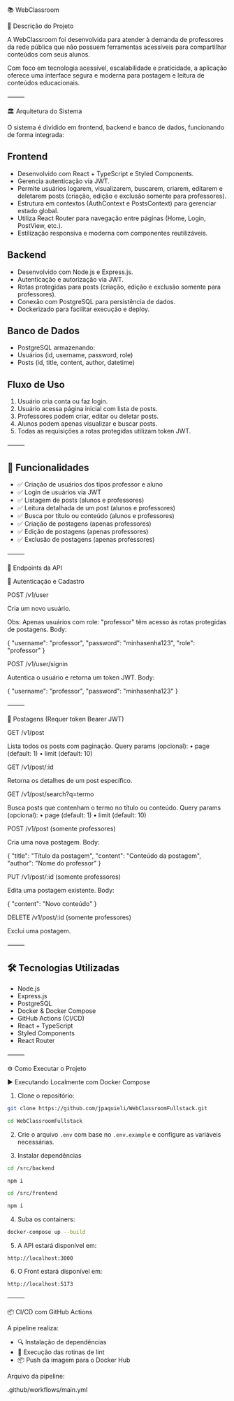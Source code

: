 📚 WebClassroom

📝 Descrição do Projeto

A WebClassroom foi desenvolvida para atender à demanda de professores da rede pública que não possuem ferramentas acessíveis para compartilhar conteúdos com seus alunos.

Com foco em tecnologia acessível, escalabilidade e praticidade, a aplicação oferece uma interface segura e moderna para postagem e leitura de conteúdos educacionais.

⸻

🏛️ Arquitetura do Sistema

O sistema é dividido em frontend, backend e banco de dados, funcionando de forma integrada:

## Frontend
- Desenvolvido com React + TypeScript e Styled Components.
- Gerencia autenticação via JWT.
- Permite usuários logarem, visualizarem, buscarem, criarem, editarem e deletarem posts (criação, edição e exclusão somente para professores).
- Estrutura em contextos (AuthContext e PostsContext) para gerenciar estado global.
- Utiliza React Router para navegação entre páginas (Home, Login, PostView, etc.).
- Estilização responsiva e moderna com componentes reutilizáveis.

## Backend
- Desenvolvido com Node.js e Express.js.
- Autenticação e autorização via JWT.
- Rotas protegidas para posts (criação, edição e exclusão somente para professores).
- Conexão com PostgreSQL para persistência de dados.
- Dockerizado para facilitar execução e deploy.

## Banco de Dados
- PostgreSQL armazenando:
- Usuários (id, username, password, role)
- Posts (id, title, content, author, datetime)

## Fluxo de Uso
1. Usuário cria conta ou faz login.
2. Usuário acessa página inicial com lista de posts.
3. Professores podem criar, editar ou deletar posts.
4. Alunos podem apenas visualizar e buscar posts.
5. Todas as requisições a rotas protegidas utilizam token JWT.

⸻

## 🚀 Funcionalidades
- ✅ Criação de usuários dos tipos professor e aluno
- ✅ Login de usuários via JWT
- ✅ Listagem de posts (alunos e professores)
- ✅ Leitura detalhada de um post (alunos e professores)
- ✅ Busca por título ou conteúdo (alunos e professores)
- ✅ Criação de postagens (apenas professores)
- ✅ Edição de postagens (apenas professores)
- ✅ Exclusão de postagens (apenas professores)

⸻

📡 Endpoints da API

👤 Autenticação e Cadastro

POST /v1/user

Cria um novo usuário.

Obs: Apenas usuários com role: "professor" têm acesso às rotas protegidas de postagens.
Body:

{
  "username": "professor",
  "password": "minhasenha123",
  "role": "professor"
}

POST /v1/user/signin

Autentica o usuário e retorna um token JWT.
Body:

{
  "username": "professor",
  "password": "minhasenha123"
}


⸻

📄 Postagens (Requer token Bearer JWT)

GET /v1/post

Lista todos os posts com paginação.
Query params (opcional):
	•	page (default: 1)
	•	limit (default: 10)

GET /v1/post/:id

Retorna os detalhes de um post específico.

GET /v1/post/search?q=termo

Busca posts que contenham o termo no título ou conteúdo.
Query params (opcional):
	•	page (default: 1)
	•	limit (default: 10)

POST /v1/post (somente professores)

Cria uma nova postagem.
Body:

{
  "title": "Título da postagem",
  "content": "Conteúdo da postagem",
  "author": "Nome do professor"
}

PUT /v1/post/:id (somente professores)

Edita uma postagem existente.
Body:

{
  "content": "Novo conteúdo"
}

DELETE /v1/post/:id (somente professores)

Exclui uma postagem.

⸻

## 🛠️ Tecnologias Utilizadas
- Node.js
- Express.js
- PostgreSQL
- Docker & Docker Compose
- GitHub Actions (CI/CD)
- React + TypeScript
- Styled Components
- React Router

⸻

⚙️ Como Executar o Projeto

▶️ Executando Localmente com Docker Compose

1. Clone o repositório:
```bash
git clone https://github.com/jpaquieli/WebClassroomFullstack.git
```
```bash
cd WebClassroomFullstack
```

2. Crie o arquivo `.env` com base no `.env.example` e configure as variáveis necessárias.

3. Instalar dependências
```bash
cd /src/backend
```
```bash
npm i
```
```bash
cd /src/frontend
```
```bash
npm i
```

4. Suba os containers:
```bash
docker-compose up --build
```

5. A API estará disponível em:
```
http://localhost:3000
```

6. O Front estará disponível em:
```
http://localhost:5173
```

⸻

📦 CI/CD com GitHub Actions

A pipeline realiza:
- 🔍 Instalação de dependências  
- 🧹 Execução das rotinas de lint   
- 📦 Push da imagem para o Docker Hub  

Arquivo da pipeline:

.github/workflows/main.yml
